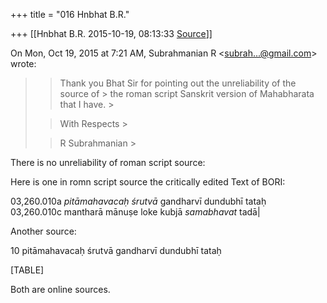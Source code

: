 +++
title = "016 Hnbhat B.R."

+++
[[Hnbhat B.R.	2015-10-19, 08:13:33 [Source](https://groups.google.com/g/samskrita/c/HKXgLNFyiK4)]]



On Mon, Oct 19, 2015 at 7:21 AM, Subrahmanian R \<[subrah...@gmail.com]()\> wrote:  

> 
> > 
> > Thank you Bhat Sir for pointing out the unreliability of the source of > the roman script Sanskrit version of Mahabharata that I have. >
> 
> > 
> > With Respects >
> 
> > 
> > R Subrahmanian >
> 
> > 

  

  

There is no unreliability of roman script source:

  

Here is one in romn script source the critically edited Text of BORI:

  

03,260.010a *pitāmahavacaḥ śrutvā* gandharvī dundubhī tataḥ  
03,260.010c mantharā mānuṣe loke kubjā *samabhavat* tadā\|  

  

  

Another source:

  
10 pitāmahavacaḥ śrutvā gandharvī dundubhī tataḥ

[TABLE]

Both are online sources.

